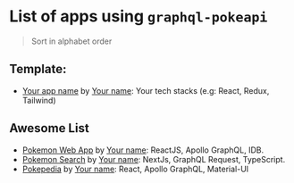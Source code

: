 # List of apps using `graphql-pokeapi`

> Sort in alphabet order

## Template:

- [Your app name](/your-demo-link) by [Your name](/your-github-link): Your tech stacks (e.g: React, Redux, Tailwind)

## Awesome List

- [Pokemon Web App](https://pokemon-web-app.web.app/) by [Your name](/your-github-link): ReactJS, Apollo GraphQL, IDB.
- [Pokemon Search](https://github.com/gabriel-brito/pokesearch) by [Your name](/your-github-link): NextJs, GraphQL Request, TypeScript.
- [Pokepedia](https://pokepedia-ferd.web.app) by [Your name](/your-github-link): React, Apollo GraphQL, Material-UI
